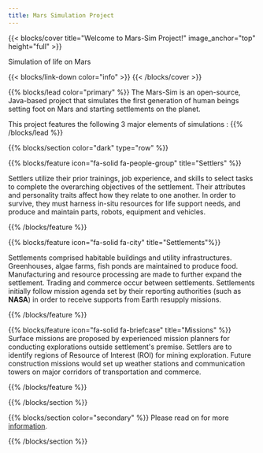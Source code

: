 ```yaml
---
title: Mars Simulation Project
---
```


{{< blocks/cover title="Welcome to Mars-Sim Project!" image_anchor="top" height="full" >}}
<p class="lead mt-5">Simulation of life on Mars</p>
{{< blocks/link-down color="info" >}}
{{< /blocks/cover >}}


{{% blocks/lead color="primary" %}}
The Mars-Sim is an open-source, Java-based project that simulates the first generation of human beings setting foot on Mars and starting settlements on the planet.

This project features the following 3 major elements of simulations :
{{% /blocks/lead %}}

{{% blocks/section color="dark" type="row" %}}

{{% blocks/feature icon="fa-solid fa-people-group" title="Settlers" %}}

Settlers utilize their prior trainings, job experience, and skills to select tasks to complete the overarching objectives of the settlement. 
Their attributes and personality traits affect how they relate to one another. 
In order to survive, they must harness in-situ resources for life support needs, and produce and maintain parts, robots, equipment and vehicles. 

{{% /blocks/feature %}}

{{% blocks/feature icon="fa-solid fa-city" title="Settlements"%}}

Settlements comprised habitable buildings and utility infrastructures. 
Greenhouses, algae farms, fish ponds are maintained to produce food. 
Manufacturing and resource processing are made to further expand the settlement. 
Trading and commerce occur between settlements. 
Settlements initially follow mission agenda set by their reporting authorities (such as **NASA**) in order to receive supports from Earth resupply missions. 

{{% /blocks/feature %}}

{{% blocks/feature icon="fa-solid fa-briefcase" title="Missions" %}}
Surface missions are proposed by experienced mission planners for conducting explorations outside settlement's premise. 
Settlers are to identify regions of Resource of Interest (ROI) for mining exploration. 
Future construction missions would set up weather stations and communication towers on major corridors of transportation and commerce. 

{{% /blocks/feature %}}

{{% /blocks/section %}}

{{% blocks/section color="secondary" %}}
Please read on for more [information](/docs/about/).

{{% /blocks/section %}}
